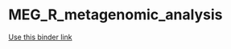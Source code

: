 # MEG_R_metagenomic_analysis

[Use this binder link](https://gesis.mybinder.org/binder/v2/gh/TheNoyesLab/NoyesLab_R_analysis_Jupyter_notebook/a2d9f1627eec6ccd3c20091ca4dd4bacf96fc8d5)

